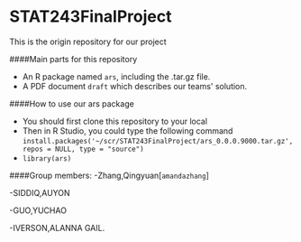 # STAT243FinalProject
This is the origin repository for our project

####Main parts for this repository
- An R package named `ars`, including the .tar.gz file.
- A PDF document `draft` which describes our teams' solution.

####How to use our ars package
- You should first clone this repository to your local
- Then in R Studio, you could type the following command `install.packages('~/scr/STAT243FinalProject/ars_0.0.0.9000.tar.gz', repos = NULL, type = "source")`
- `library(ars)`

####Group members:
-Zhang,Qingyuan[`amandazhang`]

-SIDDIQ,AUYON

-GUO,YUCHAO

-IVERSON,ALANNA GAIL. 
